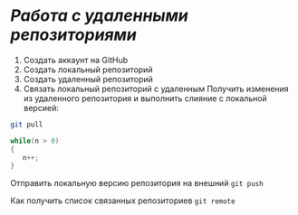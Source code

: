 # ***Работа с удаленными репозиториями***
 
 1. Создать аккаунт на GitHub
 2. Создать локальный репозиторий 
 3. Создать удаленный репозиторий
 4. Cвязать локальный репозиторий с удаленным
Получить изменения из удаленного репозитория и выполнить слияние с локальной версией:
```bash
git pull
```
```C#
while(n > 0)
{
   n++;
}
```

Отправить локальную версию репозитория на внешний 
`git push`

Как получить список связанных репозиториев `git remote`
